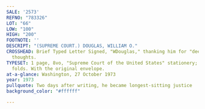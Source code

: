 ```yaml
---
SALE: '2573'
REFNO: "783326"
LOT: "66"
LOW: "100"
HIGH: "200"
FOOTNOTE: ''
DESCRIPT: "(SUPREME COURT.) DOUGLAS, WILLIAM O."
CROSSHEAD: Brief Typed Letter Signed, "WDouglas," thanking him for "deeply touching"
  thoughts.
TYPESET: 1 page, 8vo, "Supreme Court of the United States" stationery; horizontal
  folds. With the original envelope.
at-a-glance: Washington, 27 October 1973
year: 1973
pullquote: Two days after writing, he became longest-sitting justice
background_color: "#ffffff"

---
```

